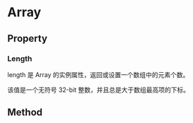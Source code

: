 # Array

## Property

### Length

length 是 Array 的实例属性，返回或设置一个数组中的元素个数。

该值是一个无符号 32-bit 整数，并且总是大于数组最高项的下标。

## Method
